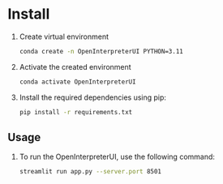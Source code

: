 # Install

1. Create virtual environment

   ```bash
   conda create -n OpenInterpreterUI PYTHON=3.11
   ```

2. Activate the created environment

   ```bash
   conda activate OpenInterpreterUI
   ```

3. Install the required dependencies using pip:

   ```bash
   pip install -r requirements.txt
   ```

## Usage

1. To run the OpenInterpreterUI, use the following command:
   ```bash
   streamlit run app.py --server.port 8501
   ```
